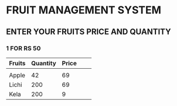 # FRUIT MANAGEMENT SYSTEM
## ENTER YOUR FRUITS PRICE AND QUANTITY 
### 1 FOR RS 50
| Fruits | Quantity | Price |   |   |
|--------|----------|-------|---|---|
|        |          |       |   |   |
| Apple  | 42       | 69    |   |   |
| Lichi  | 200      | 69    |   |   |
| Kela   | 200      | 9     |   |   |

